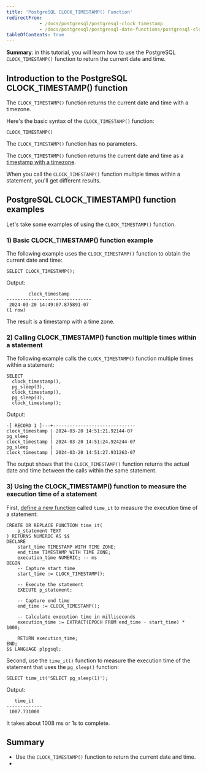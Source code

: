 ```yaml
---
title: 'PostgreSQL CLOCK_TIMESTAMP() Function'
redirectFrom:
            - /docs/postgresql/postgresql-clock_timestamp 
            - /docs/postgresql/postgresql-date-functions/postgresql-clock_timestamp/
tableOfContents: true
---
```


**Summary**: in this tutorial, you will learn how to use the PostgreSQL `CLOCK_TIMESTAMP()` function to return the current date and time.



## Introduction to the PostgreSQL CLOCK_TIMESTAMP() function



The `CLOCK_TIMESTAMP()` function returns the current date and time with a timezone.



Here's the basic syntax of the `CLOCK_TIMESTAMP()` function:



```
CLOCK_TIMESTAMP()
```



The `CLOCK_TIMESTAMP()` function has no parameters.



The `CLOCK_TIMESTAMP()` function returns the current date and time as a [timestamp with a timezone](https://www.postgresqltutorial.com/postgresql-date-functions/postgresql-current_timestamp/).



When you call the `CLOCK_TIMESTAMP()` function multiple times within a statement, you'll get different results.



## PostgreSQL CLOCK_TIMESTAMP() function examples



Let's take some examples of using the `CLOCK_TIMESTAMP()` function.



### 1) Basic CLOCK_TIMESTAMP() function example



The following example uses the `CLOCK_TIMESTAMP()` function to obtain the current date and time:



```
SELECT CLOCK_TIMESTAMP();
```



Output:



```
        clock_timestamp
-------------------------------
 2024-03-20 14:49:07.875891-07
(1 row)
```



The result is a timestamp with a time zone.



### 2) Calling CLOCK_TIMESTAMP() function multiple times within a statement



The following example calls the `CLOCK_TIMESTAMP()` function multiple times within a statement:



```
SELECT
  clock_timestamp(),
  pg_sleep(3),
  clock_timestamp(),
  pg_sleep(3),
  clock_timestamp();
```



Output:



```
-[ RECORD 1 ]---+------------------------------
clock_timestamp | 2024-03-20 14:51:21.92144-07
pg_sleep        |
clock_timestamp | 2024-03-20 14:51:24.924244-07
pg_sleep        |
clock_timestamp | 2024-03-20 14:51:27.931263-07
```



The output shows that the `CLOCK_TIMESTAMP()` function returns the actual date and time between the calls within the same statement.



### 3) Using the CLOCK_TIMESTAMP() function to measure the execution time of a statement



First, [define a new function](https://www.postgresqltutorial.com/postgresql-plpgsql/postgresql-create-function/) called `time_it` to measure the execution time of a statement:



```
CREATE OR REPLACE FUNCTION time_it(
    p_statement TEXT
) RETURNS NUMERIC AS $$
DECLARE
    start_time TIMESTAMP WITH TIME ZONE;
    end_time TIMESTAMP WITH TIME ZONE;
    execution_time NUMERIC; -- ms
BEGIN
    -- Capture start time
    start_time := CLOCK_TIMESTAMP();

    -- Execute the statement
    EXECUTE p_statement;

    -- Capture end time
    end_time := CLOCK_TIMESTAMP();

    -- Calculate execution time in milliseconds
    execution_time := EXTRACT(EPOCH FROM end_time - start_time) * 1000;

    RETURN execution_time;
END;
$$ LANGUAGE plpgsql;
```



Second, use the `time_it()` function to measure the execution time of the statement that uses the `pg_sleep()` function:



```
SELECT time_it('SELECT pg_sleep(1)');
```



Output:



```
   time_it
-------------
 1007.731000
```



It takes about 1008 ms or 1s to complete.



## Summary



- Use the `CLOCK_TIMESTAMP()` function to return the current date and time.
- 
